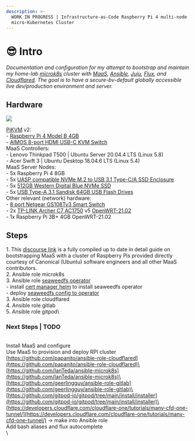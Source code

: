 ```yaml
---
description: >-
  WORK IN PROGRESS | Infrastructure-as-Code Raspberry Pi 4 multi-node
  micro-Kubernetes Cluster
---
```


# 😎 Intro

_Documentation and configuration for my attempt to bootstrap and maintain my home-lab_ [_microk8s_](https://microk8s.io) _cluster with_ [_MaaS_](https://maas.io)_,_ [_Ansible_](https://ansible.com)_,_ [_Juju_](https://jaas.ai)_,_ [_Flux_](https://fluxcd.io)_, and_ [_Cloudflared_](https://developers.cloudflare.com/cloudflare-one/tutorials/ssh/)_. The goal is to have a secure-bv-default globally accessible live dev/production environment and server._

## Hardware

![](<.gitbook/assets/photo\_2022-03-19\_12-32-07 (1).jpg>)

[PiKVM](https://pikvm.org) v2:\
\- [Raspberry Pi 4 Model B 4GB](https://github.com/pikvm/pikvm#diy-getting-started)\
&#x20;  \- [AIMOS 8-port HDMI USB-C KVM Switch](https://www.amazon.de/AIMOS-Umschalter-Tastatur-unterst%C3%BCtzen-verbunden/dp/B08FR5K111/)\
MaaS Controllers: \
\- Lenovo Thinkpad T500 | Ubuntu Server 20.04.4 LTS (Linux 5.8)\
\- Acer Swift 3 | Ubuntu Desktop 18.04.6 LTS (Linux 5.4)\
MaaS Server Nodes:\
\- 5x Raspberry Pi 4 8GB\
&#x20;  \- 5x [UASP compatible NVMe M.2 to USB 3.1 Type-C/A SSD Enclosure](https://www.amazon.ca/UGREEN-Enclosure-Aluminum-External-Tool-Free/dp/B07NPFV21K)\
&#x20;  \- 5x [512GB Western Digital Blue NVMe SSD](https://www.amazon.ca/Blue-NAND-500GB-SSD-WDS500G2B0B/dp/B073SBX6TY)\
&#x20;  \- 5x [USB Type-A 3.1 Sandisk 64GB USB Flash Drives](https://www.amazon.ca/SanDisk-64GB-Ultra-Flash-Drive/dp/B077VYCV37/)\
Other relevant (network) hardware:\
\- [8 port Netgear GS108Tv3 Smart Switch](https://www.amazon.com/NETGEAR-8-Port-Gigabit-Ethernet-Managed/dp/B07PS6Z162)\
\- 2x [TP-LINK Archer C7 AC1750](https://www.amazon.ca/TP-Link-AC1750-Wireless-Gigabit-1350Mbps/dp/B00BUSDVBQ) v5 [OpenWRT-21.02](https://openwrt.org/toh/tp-link/archer-c5-c7-wdr7500?s\[]=archer\&s\[]=c7\&s\[]=v5)\
&#x20;  \- 1x Raspberry Pi 3B+ 4GB OpenWRT-21.02

## Steps

1\. This [discourse link](https://discourse.maas.io/t/build-your-own-bare-metal-cloud-using-a-raspberry-pi-cluster-with-maas/5845) is a fully compiled up to date in detail guide on bootstrapping MaaS with a cluster of Raspberry Pis provided directly courtesy of Canonical (Ubuntu) software engineers and all other MaaS contributors.\
2\. Ansible role microk8s\
3\. Ansible role [seaweedfs operator](https://github.com/seaweedfs/seaweedfs-operator#installation)\
&#x20;   \- install [cert manager helm](https://cert-manager.io/docs/installation/helm/) to install seaweedfs operator\
&#x20;   \- deploy [seaweedfs config to operator](https://github.com/seaweedfs/seaweedfs-operator#you-need-to-also-deploy-an-configuration-to-get-it-running-see-next-section)\
3\. Ansible role cloudflared\
4\. Ansible role gitlab\
5\. Ansible role gitpod\


### Next Steps | TODO

\
Install MaaS and configure \
Use MaaS to provision and deploy RPI cluster\
[https://github.com/papanito/ansible-role-cloudflared](https://github.com/papanito/ansible-role-cloudflared)\
[https://github.com/IanTeda/ansible-microk8s](https://github.com/IanTeda/ansible-microk8s)\
[https://github.com/geerlingguy/ansible-role-gitlab](https://github.com/geerlingguy/ansible-role-gitlab)\
[https://github.com/gitpod-io/gitpod/tree/main/install/installer](https://github.com/gitpod-io/gitpod/tree/main/install/installer)\
[https://developers.cloudflare.com/cloudflare-one/tutorials/many-cfd-one-tunnel/](https://developers.cloudflare.com/cloudflare-one/tutorials/many-cfd-one-tunnel/) -> make into Ansible role\
Add bash aliases and flux autocomplete\
\
